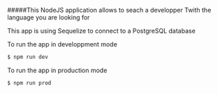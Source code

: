 #####This NodeJS application allows to seach a developper Twith the language you are looking for

This app is using Sequelize to connect to a PostgreSQL database

To run the app in developpment mode
```bash
$ npm run dev
```

To run the app in production mode
```bash
$ npm run prod
```

